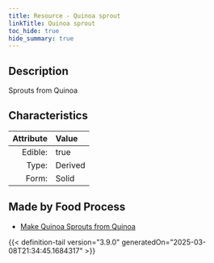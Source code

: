 ```yaml
---
title: Resource - Quinoa sprout
linkTitle: Quinoa sprout
toc_hide: true
hide_summary: true
---
```

<!-- This is generated by the MarsSim HelpGenertor, do not edit. -->

## Description
Sprouts from Quinoa

## Characteristics

| Attribute      | Value |
|--------:|:------|
|Edible:|true|
|Type:|Derived|
|Form:|Solid|
 



## Made by Food Process

- [Make Quinoa Sprouts from Quinoa](/docs/definitions/food/make-quinoa-sprouts-from-quinoa)

    


{{< definition-tail version="3.9.0" generatedOn="2025-03-08T21:34:45.1684317" >}}


